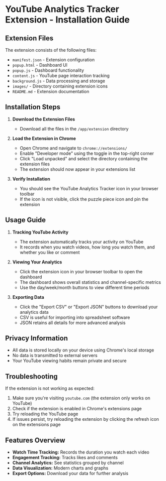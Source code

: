 # YouTube Analytics Tracker Extension - Installation Guide

## Extension Files

The extension consists of the following files:

- `manifest.json` - Extension configuration
- `popup.html` - Dashboard UI
- `popup.js` - Dashboard functionality
- `content.js` - YouTube page interaction tracking
- `background.js` - Data processing and storage
- `images/` - Directory containing extension icons
- `README.md` - Extension documentation

## Installation Steps

1. **Download the Extension Files**
   - Download all the files in the `/app/extension` directory

2. **Load the Extension in Chrome**
   - Open Chrome and navigate to `chrome://extensions/`
   - Enable "Developer mode" using the toggle in the top-right corner
   - Click "Load unpacked" and select the directory containing the extension files
   - The extension should now appear in your extensions list

3. **Verify Installation**
   - You should see the YouTube Analytics Tracker icon in your browser toolbar
   - If the icon is not visible, click the puzzle piece icon and pin the extension

## Usage Guide

1. **Tracking YouTube Activity**
   - The extension automatically tracks your activity on YouTube
   - It records when you watch videos, how long you watch them, and whether you like or comment

2. **Viewing Your Analytics**
   - Click the extension icon in your browser toolbar to open the dashboard
   - The dashboard shows overall statistics and channel-specific metrics
   - Use the day/week/month buttons to view different time periods

3. **Exporting Data**
   - Click the "Export CSV" or "Export JSON" buttons to download your analytics data
   - CSV is useful for importing into spreadsheet software
   - JSON retains all details for more advanced analysis

## Privacy Information

- All data is stored locally on your device using Chrome's local storage
- No data is transmitted to external servers
- Your YouTube viewing habits remain private and secure

## Troubleshooting

If the extension is not working as expected:

1. Make sure you're visiting `youtube.com` (the extension only works on YouTube)
2. Check if the extension is enabled in Chrome's extensions page
3. Try reloading the YouTube page
4. If issues persist, try reloading the extension by clicking the refresh icon on the extensions page

## Features Overview

- **Watch Time Tracking:** Records the duration you watch each video
- **Engagement Tracking:** Tracks likes and comments
- **Channel Analytics:** See statistics grouped by channel
- **Data Visualization:** Modern charts and graphs
- **Export Options:** Download your data for further analysis
